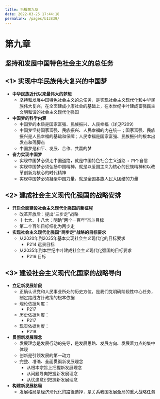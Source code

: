 ```yaml
---
title: 毛概第九章
date: 2022-03-25 17:44:18
permalink: /pages/b13839/
---
```

# 第九章

## 坚持和发展中国特色社会主义的总任务

## <1> 实现中华民族伟大复兴的中国梦

- **中华民族近代以来最伟大的梦想**
  - 坚持和发展中国特色社会主义的总任务，是实现社会主义现代化和中华民族伟大复兴，在全面建成小康社会的基础上，在本世纪中叶建成富强民主文明和谐的社会主义现代化强国
- **中国梦的科学内涵**
  - 中国梦的本质是国家富强、民族振兴、人民幸福（详见P209）
  - 中国梦坚持国家富强、民族振兴、人民幸福的内在统一；国家富强、民族振兴是人民幸福的基础和保障；人民幸福是国家富强、民族振兴的根本出发点和落脚点
  - 中国梦是和平、发展、合作、共赢的梦
- **奋力实现中国梦**
  - 实现中国梦必须走中国道路，就是中国特色社会主义道路 + 四个自信
  - 实现中国梦必须弘扬中国精神，就是以爱国主义为核心的民族精神和以改革创新为核心的时代精神
  - 实现中国梦必须凝聚中国力量，就是全国各族人民大团结的力量



## <2> 建成社会主义现代化强国的战略安排

- **开启全面建设社会主义现代化强国的新征程**
  - 改革开放后：提出“三步走”战略
  - 十七大、十八大：明确”两个一百年“奋斗目标
  - 第二个百年目标细化为两步走
- **实现社会主义现代化强国“两步走”战略的目标要求**
  - 从2020年到2035年基本实现社会主义现代化的目标要求
    - P214 远景目标
  - 从2035年到本世纪中叶建成社会主义现代化强国的目标要求
    - P216 目标



## <3> 建设社会主义现代化国家的战略导向

- **立足新发展阶段**
  - 正确认识党和人民事业所处的历史方位，是我们党明确阶段性中心任务，制定路线方针政策的根本依据
  - 理论依据角度：
    - P217
  - 历史依据角度：
    - P217
  - 现实依据角度：
    - P218
- **贯彻新发展理念**
  - 发展理念是发展行动的先导，是发展思路、发展方向、发展着力点的集中体现
  - 创新是引领发展的第一动力
  - 完整、准确、全面贯彻新发展理念
    - 从根本宗旨上把握新发展理念
    - 从问题导向把握新发展理念
    - 从忧患意识把握新发展理念
- **构建新发展格局**
  - 发展格局是经济现代化的路径选择，是关系我国发展全局的重大战略任务